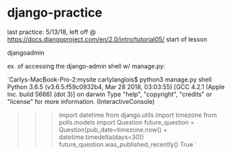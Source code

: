 # django-practice

last practice: 5/13/18, left off @ https://docs.djangoproject.com/en/2.0/intro/tutorial05/
start of lesson

djangoadmin

ex. of accessing the django-admin shell w/ manage.py:

`Carlys-MacBook-Pro-2:mysite carlylanglois$ python3 manage.py shell
Python 3.6.5 (v3.6.5:f59c0932b4, Mar 28 2018, 03:03:55)
[GCC 4.2.1 (Apple Inc. build 5666) (dot 3)] on darwin
Type "help", "copyright", "credits" or "license" for more information.
(InteractiveConsole)
>>> import datetime
>>> from django.utils import timezone
>>> from polls.models import Question
>>> future_question = Question(pub_date=timezone.now() + datetime.timedelta(days=30))
>>> future_question.was_published_recently()
True
>>>`
